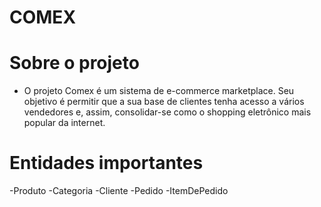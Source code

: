 # COMEX 

# Sobre o projeto

- O projeto Comex é um sistema de e-commerce marketplace. Seu objetivo é permitir que a sua base de clientes tenha acesso a vários vendedores e, assim, consolidar-se como o shopping eletrônico mais popular da internet.

# Entidades importantes

-Produto
-Categoria
-Cliente
-Pedido
-ItemDePedido

